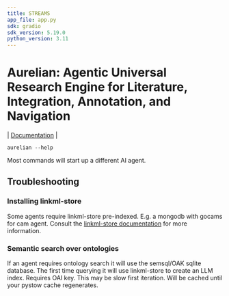 ```yaml
---
title: STREAMS
app_file: app.py
sdk: gradio
sdk_version: 5.19.0
python_version: 3.11
---
```

# Aurelian: Agentic Universal Research Engine for Literature, Integration, Annotation, and Navigation

| [Documentation](https://monarch-initiative.github.io/aurelian) |

```
aurelian --help
```

Most commands will start up a different AI agent.

## Troubleshooting

### Installing linkml-store

Some agents require linkml-store pre-indexed. E.g. a mongodb with gocams for cam agent.
Consult the [linkml-store documentation](https://linkml.io/linkml-store/) for more information.

### Semantic search over ontologies

If an agent requires ontology search it will use the semsql/OAK sqlite database.
The first time querying it will use linkml-store to create an LLM index. Requires OAI key.
This may be slow first iteration. Will be cached until your pystow cache regenerates.

